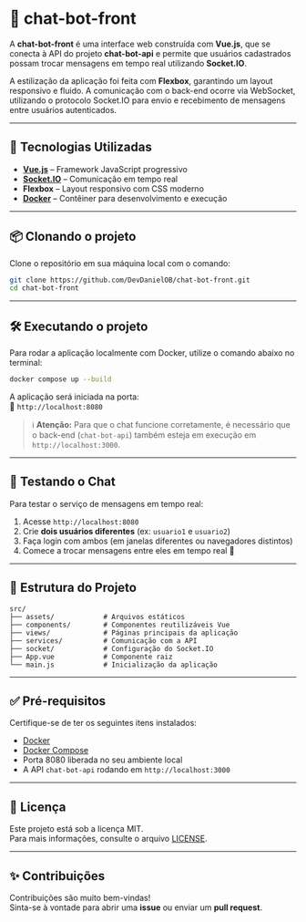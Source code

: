 # 💬 chat-bot-front

A **chat-bot-front** é uma interface web construída com **Vue.js**, que se conecta à API do projeto **chat-bot-api** e permite que usuários cadastrados possam trocar mensagens em tempo real utilizando **Socket.IO**.

A estilização da aplicação foi feita com **Flexbox**, garantindo um layout responsivo e fluido. A comunicação com o back-end ocorre via WebSocket, utilizando o protocolo Socket.IO para envio e recebimento de mensagens entre usuários autenticados.

---

## 🚀 Tecnologias Utilizadas

- **[Vue.js](https://vuejs.org/)** – Framework JavaScript progressivo
- **[Socket.IO](https://socket.io/)** – Comunicação em tempo real
- **Flexbox** – Layout responsivo com CSS moderno
- **[Docker](https://www.docker.com/)** – Contêiner para desenvolvimento e execução

---

## 📦 Clonando o projeto

Clone o repositório em sua máquina local com o comando:

```bash
git clone https://github.com/DevDanielOB/chat-bot-front.git
cd chat-bot-front
```

---

## 🛠️ Executando o projeto

Para rodar a aplicação localmente com Docker, utilize o comando abaixo no terminal:

```bash
docker compose up --build
```

A aplicação será iniciada na porta:  
🔗 `http://localhost:8080`

> ℹ️ **Atenção:** Para que o chat funcione corretamente, é necessário que o back-end (`chat-bot-api`) também esteja em execução em `http://localhost:3000`.

---

## 🧪 Testando o Chat

Para testar o serviço de mensagens em tempo real:

1. Acesse `http://localhost:8080`
2. Crie **dois usuários diferentes** (ex: `usuario1` e `usuario2`)
3. Faça login com ambos (em janelas diferentes ou navegadores distintos)
4. Comece a trocar mensagens entre eles em tempo real 🎉

---

## 📂 Estrutura do Projeto

```
src/
├── assets/            # Arquivos estáticos
├── components/        # Componentes reutilizáveis Vue
├── views/             # Páginas principais da aplicação
├── services/          # Comunicação com a API
├── socket/            # Configuração do Socket.IO
├── App.vue            # Componente raiz
└── main.js            # Inicialização da aplicação
```

---

## ✅ Pré-requisitos

Certifique-se de ter os seguintes itens instalados:

- [Docker](https://www.docker.com/)
- [Docker Compose](https://docs.docker.com/compose/)
- Porta 8080 liberada no seu ambiente local
- A API `chat-bot-api` rodando em `http://localhost:3000`

---

## 📄 Licença

Este projeto está sob a licença MIT.  
Para mais informações, consulte o arquivo [LICENSE](LICENSE).

---

## ✨ Contribuições

Contribuições são muito bem-vindas!  
Sinta-se à vontade para abrir uma **issue** ou enviar um **pull request**.
